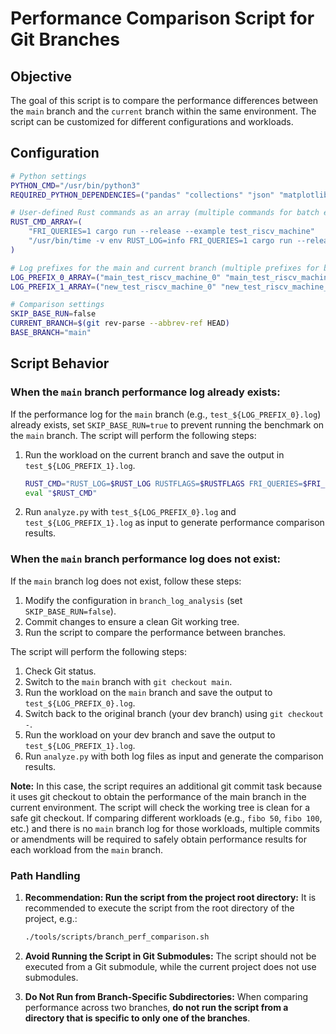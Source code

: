 # Performance Comparison Script for Git Branches

## Objective

The goal of this script is to compare the performance differences between the `main` branch and the `current` branch within the same environment. The script can be customized for different configurations and workloads.

## Configuration

```bash
# Python settings
PYTHON_CMD="/usr/bin/python3"
REQUIRED_PYTHON_DEPENDENCIES=("pandas" "collections" "json" "matplotlib" "numpy")

# User-defined Rust commands as an array (multiple commands for batch execution)
RUST_CMD_ARRAY=(
    "FRI_QUERIES=1 cargo run --release --example test_riscv_machine"
    "/usr/bin/time -v env RUST_LOG=info FRI_QUERIES=1 cargo run --release --example test_riscv_machine"
)

# Log prefixes for the main and current branch (multiple prefixes for batch processing)
LOG_PREFIX_0_ARRAY=("main_test_riscv_machine_0" "main_test_riscv_machine_1")
LOG_PREFIX_1_ARRAY=("new_test_riscv_machine_0" "new_test_riscv_machine_1")

# Comparison settings
SKIP_BASE_RUN=false
CURRENT_BRANCH=$(git rev-parse --abbrev-ref HEAD)
BASE_BRANCH="main"
```


## Script Behavior

### When the `main` branch performance log already exists:

If the performance log for the `main` branch (e.g., `test_${LOG_PREFIX_0}.log`) already exists, set `SKIP_BASE_RUN=true` to prevent running the benchmark on the `main` branch. The script will perform the following steps:

1. Run the workload on the current branch and save the output in `test_${LOG_PREFIX_1}.log`.
   ```bash
   RUST_CMD="RUST_LOG=$RUST_LOG RUSTFLAGS=$RUSTFLAGS FRI_QUERIES=$FRI_QUERIES cargo run --release --example $EXAMPLE_NAME $CMD_ARGS"
   eval "$RUST_CMD"
   ```
2. Run `analyze.py` with `test_${LOG_PREFIX_0}.log` and `test_${LOG_PREFIX_1}.log` as input to generate performance comparison results.

### When the `main` branch performance log does not exist:

If the `main` branch log does not exist, follow these steps:

1. Modify the configuration in `branch_log_analysis` (set `SKIP_BASE_RUN=false`).
2. Commit changes to ensure a clean Git working tree.
3. Run the script to compare the performance between branches.

The script will perform the following steps:

1. Check Git status.
2. Switch to the `main` branch with `git checkout main`.
3. Run the workload on the `main` branch and save the output to `test_${LOG_PREFIX_0}.log`.
4. Switch back to the original branch (your dev branch) using `git checkout -`.
5. Run the workload on your dev branch and save the output to `test_${LOG_PREFIX_1}.log`.
6. Run `analyze.py` with both log files as input and generate the comparison results.

**Note:**
In this case, the script requires an additional git commit task because it uses git checkout to obtain the performance of the main branch in the current environment. The script will check the working tree is clean for a safe git checkout.
If comparing different workloads (e.g., `fibo 50`, `fibo 100`, etc.) and there is no `main` branch log for those workloads, multiple commits or amendments will be required to safely obtain performance results for each workload from the `main` branch.


### Path Handling

1. **Recommendation: Run the script from the project root directory:**
   It is recommended to execute the script from the root directory of the project, e.g.:
   ```bash
   ./tools/scripts/branch_perf_comparison.sh
   ```

2. **Avoid Running the Script in Git Submodules:**
   The script should not be executed from a Git submodule, while the current project does not use submodules.

3. **Do Not Run from Branch-Specific Subdirectories:**
   When comparing performance across two branches, **do not run the script from a directory that is specific to only one of the branches**. 

